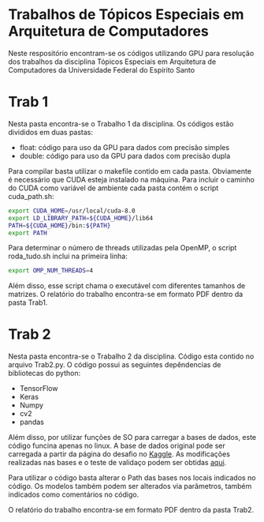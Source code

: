 # Trabalhos de Tópicos Especiais em Arquitetura de Computadores
Neste respositório encontram-se os códigos utilizando GPU para resolução dos trabalhos da disciplina Tópicos Especiais em Arquitetura de Computadores da Universidade Federal do Espírito Santo

# Trab 1
Nesta pasta encontra-se o Trabalho 1 da disciplina. Os códigos estão divididos em duas pastas:
- float: código para uso da GPU para dados com precisão simples
- double: código para uso da GPU para dados com precisão dupla

Para compilar basta utilizar o makefile contido em cada pasta. Obviamente é necessário que CUDA esteja instalado na máquina. Para incluir o caminho do CUDA como variável de ambiente cada pasta contém o script cuda_path.sh:
```sh
export CUDA_HOME=/usr/local/cuda-8.0 
export LD_LIBRARY_PATH=${CUDA_HOME}/lib64 
PATH=${CUDA_HOME}/bin:${PATH} 
export PATH
```
Para determinar o número de threads utilizadas pela OpenMP, o script roda_tudo.sh inclui na primeira linha:
```sh
export OMP_NUM_THREADS=4
```
Além disso, esse script chama o executável com diferentes tamanhos de matrizes.
O relatório do trabalho encontra-se em formato PDF dentro da pasta Trab1. 

# Trab 2
Nesta pasta encontra-se o Trabalho 2 da disciplina. Código esta contido no arquivo Trab2.py. O código possui as seguintes depêndencias de bibliotecas do python:
- TensorFlow
- Keras
- Numpy
- cv2
- pandas

Além disso, por utilizar funções de SO para carregar a bases de dados, este código funcina apenas no linux. A base de dados original pode ser carregada a partir da página do desafio no [Kaggle](https://www.kaggle.com/c/the-nature-conservancy-fisheries-monitoring/data). As modificações realizadas nas bases e o teste de validaço podem ser obtidas [aqui](https://www.dropbox.com/s/hy9k55z41xb97ey/baseteste2.zip?dl=0).

Para utilizar o código basta alterar o Path das bases nos locais indicados no código. Os modelos também podem ser alterados via parâmetros, também indicados como comentários no código.

O relatório do trabalho encontra-se em formato PDF dentro da pasta Trab2. 
